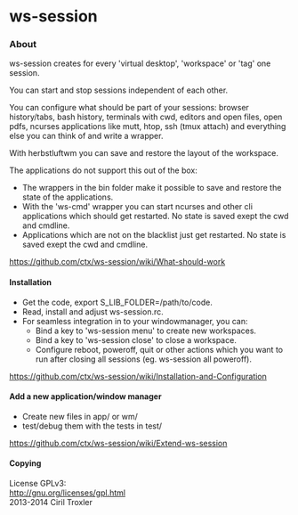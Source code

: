 ws-session
==========

### About
ws-session creates for every 'virtual desktop', 'workspace' or 'tag' one session.

You can start and stop sessions independent of each other.

You can configure what should be part of your sessions: browser history/tabs,
bash history, terminals with cwd, editors and open files, open pdfs, ncurses
applications like mutt, htop, ssh (tmux attach) and everything else you can
think of and write a wrapper.

With herbstluftwm you can save and restore the layout of the workspace.

The applications do not support this out of the box:
* The wrappers in the bin folder make it possible to save and restore the state
  of the applications.
* With the 'ws-cmd' wrapper you can start ncurses and other cli applications
  which should get restarted. No state is saved exept the cwd and cmdline.
* Applications which are not on the blacklist just get restarted. No state is
  saved exept the cwd and cmdline.

https://github.com/ctx/ws-session/wiki/What-should-work

#### Installation

* Get the code, export S_LIB_FOLDER=/path/to/code.
* Read, install and adjust ws-session.rc.
* For seamless integration in to your windowmanager, you can:
  * Bind a key to 'ws-session menu' to create new workspaces.
  * Bind a key to 'ws-session close' to close a workspace.
  * Configure reboot, poweroff, quit or other actions which you want to run 
    after closing all sessions (eg. ws-session all poweroff).

https://github.com/ctx/ws-session/wiki/Installation-and-Configuration

#### Add a new application/window manager
* Create new files in app/ or wm/
* test/debug them with the tests in test/

https://github.com/ctx/ws-session/wiki/Extend-ws-session

#### Copying
License GPLv3:<br />
http://gnu.org/licenses/gpl.html<br />
2013-2014 Ciril Troxler

